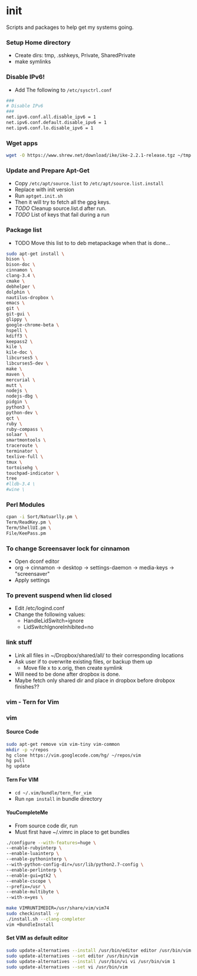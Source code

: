 init
=====
Scripts and packages to help get my systems going.

### Setup Home directory
- Create dirs: tmp, .sshkeys, Private, SharedPrivate
- make symlinks


### Disable IPv6!

- Add The following to `/etc/sysctrl.conf`

``` bash
### 
# Disable IPv6 
###
net.ipv6.conf.all.disable_ipv6 = 1
net.ipv6.conf.default.disable_ipv6 = 1
net.ipv6.conf.lo.disable_ipv6 = 1
```
### Wget apps

``` bash
wget -O https://www.shrew.net/download/ike/ike-2.2.1-release.tgz ~/tmp | tar xvf - 
```

### Update and Prepare Apt-Get
- Copy `/etc/apt/source.list` to `/etc/apt/source.list.install` 
- Replace with init version
- Run `aptget.init.sh`
- Then it will try to fetch all the gpg keys. 
- *TODO* Cleanup source.list.d after run.
- *TODO* List of keys that fail during a run

### Package list
- TODO Move this list to to deb metapackage when that is done...

``` bash
sudo apt-get install \
bison \
bison-doc \
cinnamon \
clang-3.4 \
cmake \
debhelper \
dolphin \
nautilus-dropbox \
emacs \
git \
git-gui \
glippy \
google-chrome-beta \
hspell \
kdiff3 \
keepass2 \
kile \
kile-doc \
libcurses5 \
libcurses5-dev \
make \
maven \
mercurial \
mutt \
nodejs \
nodejs-dbg \
pidgin \
python3 \
python-dev \
qct \
ruby \
ruby-compass \
solaar \
smartmontools \
traceroute \
terminator \
texlive-full \
tmux \
tortoisehg \
touchpad-indicator \
tree
#lldb-3.4 \
#wine \
```

### Perl Modules

``` bash
cpan -i Sort/Natuarlly.pm \
Term/ReadKey.pm \
Term/ShellUI.pm \
File/KeePass.pm
```
### To change Screensaver lock for cinnamon
- Open dconf editor
- org -> cinnamon -> desktop -> settings-daemon -> media-keys -> "screensaver"
- Apply settings

### To prevent suspend when lid closed
- Edit /etc/logind.conf
- Change the following values:
    - HandleLidSwitch=ignore
    - LidSwitchIgnoreInhibited=no

### link stuff
- Link all files in ~/Dropbox/shared/all/ to their corresponding locations
- Ask user if to overwrite existing files, or backup them up
    - Move file x to x.orig, then create symlink
- Will need to be done after dropbox is done.
- Maybe fetch only shared dir and place in dropbox before drobpox finishes??

### vim - Tern for Vim

### vim
#### Source Code
``` bash
sudo apt-get remove vim vim-tiny vim-common
mkdir -p ~/repos
hg clone https://vim.googlecode.com/hg/ ~/repos/vim
hg pull
hg update
```

#### Tern For VIM
- `cd ~/.vim/bundle/tern_for_vim`
- Run `npm install` in bundle directory

#### YouCompleteMe
- From source code dir, run
- Must first have ~/.vimrc in place to get bundles

```bash
./configure --with-features=huge \
--enable-rubyinterp \
--enable-luainterp \
--enable-pythoninterp \
--with-python-config-dir=/usr/lib/python2.7-config \
--enable-perlinterp \
--enable-gui=gtk2 \
--enable-cscope \
--prefix=/usr \
--enable-multibyte \
--with-x=yes \

make VIMRUNTIMEDIR=/usr/share/vim/vim74
sudo checkinstall -y
./install.sh --clang-completer
vim +BundleInstall
```

#### Set VIM as default editor
``` bash
sudo update-alternatives --install /usr/bin/editor editor /usr/bin/vim 1
sudo update-alternatives --set editor /usr/bin/vim
sudo update-alternatives --install /usr/bin/vi vi /usr/bin/vim 1
sudo update-alternatives --set vi /usr/bin/vim
```

